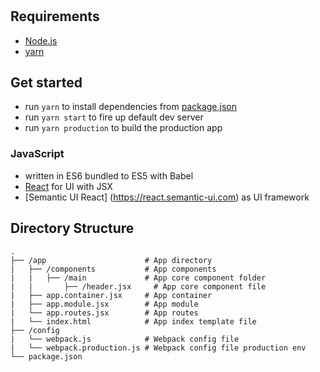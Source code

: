 # <projectname>



## Requirements
- [Node.js](https://nodejs.org)
- [yarn](https://yarnpkg.com)

## Get started
- run `yarn` to install dependencies from [package.json](package.json)
- run `yarn start` to fire up default dev server
- run `yarn production` to build the production app

### JavaScript
- written in ES6 bundled to ES5 with Babel
- [React](https://facebook.github.io/react/) for UI with JSX
- [Semantic UI React] (https://react.semantic-ui.com) as UI framework



## Directory Structure

```
.
├── /app                      # App directory
|   ├── /components           # App components
|   |   ├── /main             # App core component folder
|   |       ├── /header.jsx     # App core component file
|   ├── app.container.jsx     # App container
|   ├── app.module.jsx        # App module
|   └── app.routes.jsx        # App routes
|   └── index.html            # App index template file
├── /config
|   └── webpack.js            # Webpack config file
|   └── webpack.production.js # Webpack config file production env
└── package.json
```
